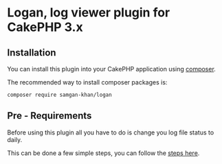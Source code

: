 # Logan, log viewer plugin for CakePHP 3.x

## Installation

You can install this plugin into your CakePHP application using [composer](http://getcomposer.org).

The recommended way to install composer packages is:

```
composer require samgan-khan/logan
```

## Pre - Requirements

Before using this plugin all you have to do is change you log file status to daily.

This can be done a few simple steps, you can follow the [steps here](https://codebysamgan.com/how-to-make-log-daily-in-cakephp-3-x/).
